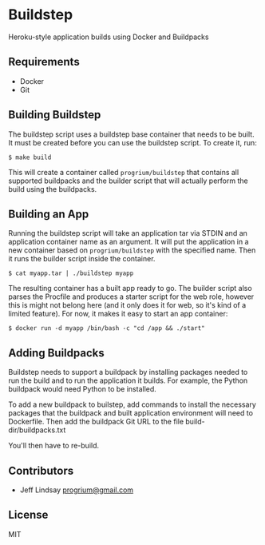 # Buildstep

Heroku-style application builds using Docker and Buildpacks

## Requirements

 * Docker
 * Git

## Building Buildstep

The buildstep script uses a buildstep base container that needs to be built. It must be created before
you can use the buildstep script. To create it, run:

    $ make build

This will create a container called `progrium/buildstep` that contains all supported buildpacks and the
builder script that will actually perform the build using the buildpacks.

## Building an App

Running the buildstep script will take an application tar via STDIN and an application container name as
an argument. It will put the application in a new container based on `progrium/buildstep` with the specified name. 
Then it runs the builder script inside the container. 

    $ cat myapp.tar | ./buildstep myapp

The resulting container has a built app ready to go. The builder script also parses the Procfile and produces
a starter script for the web role, however this is might not belong here (and it only does it for web, so it's
kind of a limited feature). For now, it makes it easy to start an app container:

    $ docker run -d myapp /bin/bash -c "cd /app && ./start"

## Adding Buildpacks

Buildstep needs to support a buildpack by installing packages needed to run the build and to run the application
it builds. For example, the Python buildpack would need Python to be installed.

To add a new buildpack to builstep, add commands to install the necessary packages that the buildpack and built
application environment will need to Dockerfile. Then add the buildpack Git URL to the file build-dir/buildpacks.txt

You'll then have to re-build.

## Contributors

 * Jeff Lindsay <progrium@gmail.com>

## License

MIT